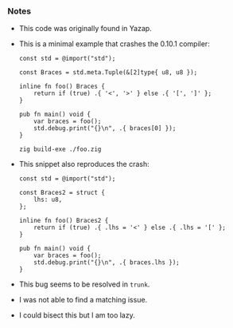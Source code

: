 ### Notes

-   This code was originally found in Yazap.

-   This is a minimal example that crashes the 0.10.1 compiler:

    ```zig
    const std = @import("std");

    const Braces = std.meta.Tuple(&[2]type{ u8, u8 });

    inline fn foo() Braces {
        return if (true) .{ '<', '>' } else .{ '[', ']' };
    }

    pub fn main() void {
        var braces = foo();
        std.debug.print("{}\n", .{ braces[0] });
    }
    ```

    ```none
    zig build-exe ./foo.zig
    ```

-   This snippet also reproduces the crash:
    ```zig
    const std = @import("std");

    const Braces2 = struct {
        lhs: u8,
    };

    inline fn foo() Braces2 {
        return if (true) .{ .lhs = '<' } else .{ .lhs = '[' };
    }

    pub fn main() void {
        var braces = foo();
        std.debug.print("{}\n", .{ braces.lhs });
    }
    ```

-   This bug seems to be resolved in `trunk`.

-   I was not able to find a matching issue.

-   I could bisect this but I am too lazy.
